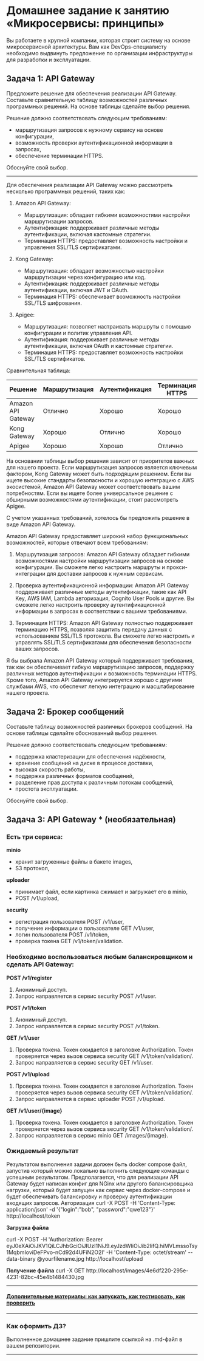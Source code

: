 
# Домашнее задание к занятию «Микросервисы: принципы»

Вы работаете в крупной компании, которая строит систему на основе микросервисной архитектуры.
Вам как DevOps-специалисту необходимо выдвинуть предложение по организации инфраструктуры для разработки и эксплуатации.

## Задача 1: API Gateway 

Предложите решение для обеспечения реализации API Gateway. Составьте сравнительную таблицу возможностей различных программных решений. На основе таблицы сделайте выбор решения.

Решение должно соответствовать следующим требованиям:
- маршрутизация запросов к нужному сервису на основе конфигурации,
- возможность проверки аутентификационной информации в запросах,
- обеспечение терминации HTTPS.

Обоснуйте свой выбор.

---
Для обеспечения реализации API Gateway можно рассмотреть несколько программных решений, таких как:

1. Amazon API Gateway:
   - Маршрутизация: обладает гибкими возможностями настройки маршрутизации запросов.
   - Аутентификация: поддерживает различные методы аутентификации, включая кастомные стратегии.
   - Терминация HTTPS: предоставляет возможность настройки и управления SSL/TLS сертификатами.

2. Kong Gateway:
   - Маршрутизация: обладает возможностью настройки маршрутизации через конфигурацию или код.
   - Аутентификация: поддерживает различные методы аутентификации, включая JWT и OAuth.
   - Терминация HTTPS: обеспечивает возможность настройки SSL/TLS шифрования.

3. Apigee:
   - Маршрутизация: позволяет настраивать маршруты с помощью конфигурации и политик управления API.
   - Аутентификация: поддерживает различные методы аутентификации, включая OAuth и кастомные стратегии.
   - Терминация HTTPS: предоставляет возможность настройки SSL/TLS сертификатов.

Сравнительная таблица:


| Решение           | Маршрутизация | Аутентификация | Терминация HTTPS |
|-------------------|--------------|----------------|------------------|
| Amazon API Gateway| Отлично      | Хорошо         | Хорошо           |
| Kong Gateway      | Хорошо       | Отлично        | Хорошо           |
| Apigee            | Хорошо       | Хорошо         | Отлично          |

На основании таблицы выбор решения зависит от приоритетов важных для нашего проекта. Если маршрутизация запросов является ключевым фактором, Kong Gateway может быть подходящим решением. Если вы ищете высокие стандарты безопасности и хорошую интеграцию с AWS экосистемой, Amazon API Gateway может соответствовать вашим потребностям. Если вы ищете более универсальное решение с обширными возможностями аутентификации, стоит рассмотреть Apigee.


С учетом указанных требований, хотелось бы предложить решение в виде Amazon API Gateway.

Amazon API Gateway предоставляет широкий набор функциональных возможностей, которые отвечают всем требованиям:

1. Маршрутизация запросов: Amazon API Gateway обладает гибкими возможностями настройки маршрутизации запросов на основе конфигурации. Вы сможете легко настроить маршруты и прокси-интеграции для доставки запросов к нужным сервисам.

2. Проверка аутентификационной информации: Amazon API Gateway поддерживает различные методы аутентификации, такие как API Key, AWS IAM, Lambda авторизация, Cognito User Pools и другие. Вы сможете легко настроить проверку аутентификационной информации в запросах в соответствии с вашими требованиями.

3. Терминация HTTPS: Amazon API Gateway полностью поддерживает терминацию HTTPS, позволяя защитить передачу данных с использованием SSL/TLS протокола. Вы сможете легко настроить и управлять SSL/TLS сертификатами для обеспечения безопасности ваших запросов.


Я бы выбрала Amazon API Gateway который  поддерживает требования, так как он обеспечивает гибкую маршрутизацию запросов, поддержку различных методов аутентификации и возможность терминации HTTPS. Кроме того, Amazon API Gateway интегрируется хорошо с другими службами AWS, что обеспечит легкую интеграцию и масштабирование нашего проекта.



## Задача 2: Брокер сообщений

Составьте таблицу возможностей различных брокеров сообщений. На основе таблицы сделайте обоснованный выбор решения.

Решение должно соответствовать следующим требованиям:
- поддержка кластеризации для обеспечения надёжности,
- хранение сообщений на диске в процессе доставки,
- высокая скорость работы,
- поддержка различных форматов сообщений,
- разделение прав доступа к различным потокам сообщений,
- простота эксплуатации.

Обоснуйте свой выбор.

## Задача 3: API Gateway * (необязательная)

### Есть три сервиса:

**minio**
- хранит загруженные файлы в бакете images,
- S3 протокол,

**uploader**
- принимает файл, если картинка сжимает и загружает его в minio,
- POST /v1/upload,

**security**
- регистрация пользователя POST /v1/user,
- получение информации о пользователе GET /v1/user,
- логин пользователя POST /v1/token,
- проверка токена GET /v1/token/validation.

### Необходимо воспользоваться любым балансировщиком и сделать API Gateway:

**POST /v1/register**
1. Анонимный доступ.
2. Запрос направляется в сервис security POST /v1/user.

**POST /v1/token**
1. Анонимный доступ.
2. Запрос направляется в сервис security POST /v1/token.

**GET /v1/user**
1. Проверка токена. Токен ожидается в заголовке Authorization. Токен проверяется через вызов сервиса security GET /v1/token/validation/.
2. Запрос направляется в сервис security GET /v1/user.

**POST /v1/upload**
1. Проверка токена. Токен ожидается в заголовке Authorization. Токен проверяется через вызов сервиса security GET /v1/token/validation/.
2. Запрос направляется в сервис uploader POST /v1/upload.

**GET /v1/user/{image}**
1. Проверка токена. Токен ожидается в заголовке Authorization. Токен проверяется через вызов сервиса security GET /v1/token/validation/.
2. Запрос направляется в сервис minio GET /images/{image}.

### Ожидаемый результат

Результатом выполнения задачи должен быть docker compose файл, запустив который можно локально выполнить следующие команды с успешным результатом.
Предполагается, что для реализации API Gateway будет написан конфиг для NGinx или другого балансировщика нагрузки, который будет запущен как сервис через docker-compose и будет обеспечивать балансировку и проверку аутентификации входящих запросов.
Авторизация
curl -X POST -H 'Content-Type: application/json' -d '{"login":"bob", "password":"qwe123"}' http://localhost/token

**Загрузка файла**

curl -X POST -H 'Authorization: Bearer eyJ0eXAiOiJKV1QiLCJhbGciOiJIUzI1NiJ9.eyJzdWIiOiJib2IifQ.hiMVLmssoTsy1MqbmIoviDeFPvo-nCd92d4UFiN2O2I' -H 'Content-Type: octet/stream' --data-binary @yourfilename.jpg http://localhost/upload

**Получение файла**
curl -X GET http://localhost/images/4e6df220-295e-4231-82bc-45e4b1484430.jpg

---

#### [Дополнительные материалы: как запускать, как тестировать, как проверить](https://github.com/netology-code/devkub-homeworks/tree/main/11-microservices-02-principles)

---

### Как оформить ДЗ?

Выполненное домашнее задание пришлите ссылкой на .md-файл в вашем репозитории.

---
